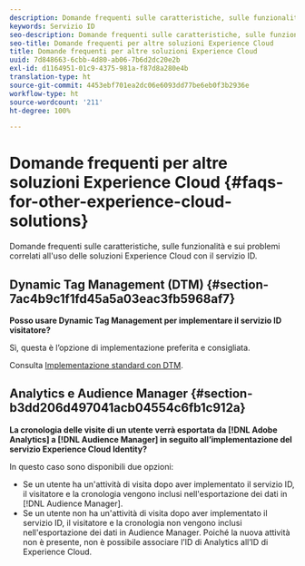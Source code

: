 ```yaml
---
description: Domande frequenti sulle caratteristiche, sulle funzionalità e sui problemi correlati all'uso delle soluzioni Experience Cloud con il servizio ID.
keywords: Servizio ID
seo-description: Domande frequenti sulle caratteristiche, sulle funzionalità e sui problemi correlati all'uso delle soluzioni Experience Cloud con il servizio ID.
seo-title: Domande frequenti per altre soluzioni Experience Cloud
title: Domande frequenti per altre soluzioni Experience Cloud
uuid: 7d848663-6cbb-4d80-ab06-7b6d2dc20e2b
exl-id: d1164951-01c9-4375-981a-f87d8a280e4b
translation-type: ht
source-git-commit: 4453ebf701ea2dc06e6093dd77be6eb0f3b2936e
workflow-type: ht
source-wordcount: '211'
ht-degree: 100%

---
```


# Domande frequenti per altre soluzioni Experience Cloud {#faqs-for-other-experience-cloud-solutions}

Domande frequenti sulle caratteristiche, sulle funzionalità e sui problemi correlati all&#39;uso delle soluzioni Experience Cloud con il servizio ID.

## Dynamic Tag Management (DTM) {#section-7ac4b9c1f1fd45a5a03eac3fb5968af7}

**Posso usare Dynamic Tag Management per implementare il servizio ID visitatore?**

Sì, questa è l’opzione di implementazione preferita e consigliata.

Consulta [Implementazione standard con DTM](../implementation-guides/standard.md#concept-89cd0199a9634fc48644f2d61e3d2445).

## Analytics e Audience Manager {#section-b3dd206d497041acb04554c6fb1c912a}

**La cronologia delle visite di un utente verrà esportata da [!DNL Adobe Analytics] a [!DNL Audience Manager] in seguito all’implementazione del servizio Experience Cloud Identity?**

In questo caso sono disponibili due opzioni:

* Se un utente ha un&#39;attività di visita dopo aver implementato il servizio ID, il visitatore e la cronologia vengono inclusi nell&#39;esportazione dei dati in [!DNL Audience Manager].
* Se un utente non ha un&#39;attività di visita dopo aver implementato il servizio ID, il visitatore e la cronologia non vengono inclusi nell&#39;esportazione dei dati in Audience Manager. Poiché la nuova attività non è presente, non è possibile associare l’ID di Analytics all’ID di Experience Cloud.
